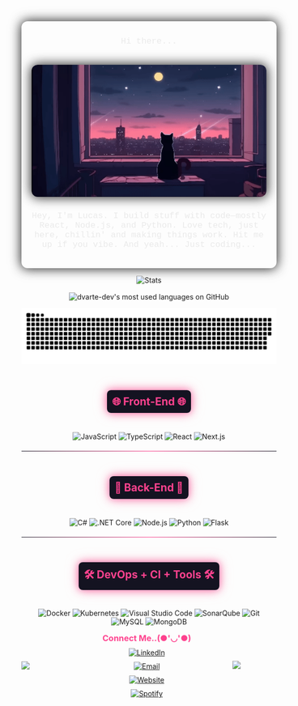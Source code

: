 <!-- Title -->
<div style="display: flex; justify-content: center; align-items: center; flex-direction: column;
            padding: 20px; 
            background: url('https://media.giphy.com/media/YrIq06kG5yrtxQEhj3/giphy.gif') center center / cover no-repeat; 
            border-radius: 12px; 
            box-shadow: 0 0 20px rgba(30, 30, 30, 0.7), 0 0 25px rgba(60, 60, 60, 0.6); 
            font-family: 'Courier New', monospace; color: #EAEAEA;">
    <p align="center" style="font-family: 'Courier New', monospace; color: #EAEAEA; font-size: 1.2em; margin-top: 10px;">
    Hi there...
    </p>
    <!-- Gif -->
<p align="center" style="margin-top: 20px;">
  <img src="video.gif" width="500px" title="Hi, nice to meet you!" 
       style="border-radius: 12px; box-shadow: 0 0 20px rgba(30, 30, 30, 0.7), 0 0 25px rgba(60, 60, 60, 0.6);">
</p>

<!-- Brief Summary -->
<p align="center" style="font-family: 'Courier New', monospace; color: #EAEAEA; font-size: 1.2em; margin-top: 10px;">
  Hey, I'm Lucas. I build stuff with code—mostly React, Node.js, and Python. Love tech, just here, chillin' and making things work. Hit me up if you vibe. And yeah... Just coding...
</p>

</div>

<p align="center">
<img align="center" alt="Stats" src="https://github-readme-stats-hazel-nine-27.vercel.app/api?username=lucasduarte-xipp&show_icons=true&theme=radical&hide=issues,stars&hide_border=true&hide_title=false&count_private=true&show=prs_merged,prs_merged_percentage&custom_title=dvarte-dev's Github Stats">
</p>

<p align="center">
<img align="center" alt="dvarte-dev's most used languages on GitHub" src="https://github-readme-stats.vercel.app/api/top-langs/?username=dvarte-dev&langs_count=8&layout=compact&theme=radical&hide_border=true&hide=jupyter%20notebook,html,assembly,batchfile&card_width=465"/>
</p>

![github contribution grid snake animation](https://github.com/dvarte-dev/dvarte-dev/blob/output/github-contribution-grid-snake-dark.svg)

<!-- Front-End Section -->
<div align="center" style="margin: 20px 0;">
    <h2 style="display: inline-block; padding: 10px; border-radius: 8px; 
                background: linear-gradient(135deg, #141321, #141321); color: #FE428E; 
                box-shadow: 0 0 15px rgba(254, 66, 142, 0.7), 0 0 25px rgba(247, 143, 179, 0.6);">
        🌐 Front-End 🌐
    </h2>
</div>

<p align="center">
    <img alt="JavaScript" src="https://user-images.githubusercontent.com/25181517/117447155-6a868a00-af3d-11eb-9cfe-245df15c9f3f.png" width="80" title="JavaScript">
    <img alt="TypeScript" src="https://user-images.githubusercontent.com/25181517/183890598-19a0ac2d-e88a-4005-a8df-1ee36782fde1.png" width="80" title="TypeScript">
    <img alt="React" src="https://user-images.githubusercontent.com/25181517/183897015-94a058a6-b86e-4e42-a37f-bf92061753e5.png" width="80" title="React">
    <img alt="Next.js" src="https://github.com/marwin1991/profile-technology-icons/assets/136815194/5f8c622c-c217-4649-b0a9-7e0ee24bd704" width="80" title="Next.js">
</p>

<hr style="border: 0; height: 1px; 
           background: linear-gradient(to right, #141321, #FE428E, #141321); 
           margin: 20px 0; border-radius: 5px;">

<!-- Back-End Section -->
<div align="center" style="margin: 20px 0;">
    <h2 style="display: inline-block; padding: 10px; border-radius: 8px; 
                background: linear-gradient(135deg, #141321, #141321); color: #FE428E; 
                box-shadow: 0 0 15px rgba(254, 66, 142, 0.7), 0 0 25px rgba(247, 143, 179, 0.6);">
        🤖 Back-End 🤖
    </h2>
</div>

<p align="center">
    <img alt="C#" src="https://user-images.githubusercontent.com/25181517/121405384-444d7300-c95d-11eb-959f-913020d3bf90.png" width="80" title="C#">
    <img alt=".NET Core" src="https://user-images.githubusercontent.com/25181517/121405754-b4f48f80-c95d-11eb-8893-fc325bde617f.png" width="80" title=".NET Core">
    <img alt="Node.js" src="https://user-images.githubusercontent.com/25181517/183568594-85e280a7-0d7e-4d1a-9028-c8c2209e073c.png" width="80" title="Node.js">
    <img alt="Python" src="https://user-images.githubusercontent.com/25181517/183423507-c056a6f9-1ba8-4312-a350-19bcbc5a8697.png" width="80" title="Python">
    <img alt="Flask" src="https://user-images.githubusercontent.com/25181517/183423775-2276e25d-d43d-4e58-890b-edbc88e915f7.png" width="80" title="Flask">
</p>

<hr style="border: 0; height: 1px; 
           background: linear-gradient(to right, #141321, #FE428E, #141321); 
           margin: 20px 0; border-radius: 5px;">

<!-- DevOps + CI + Tools Section -->
<div align="center" style="margin: 20px 0;">
    <h2 style="display: inline-block; padding: 10px; border-radius: 8px; 
                background: linear-gradient(135deg, #141321, #141321); color: #FE428E; 
                box-shadow: 0 0 15px rgba(254, 66, 142, 0.7), 0 0 25px rgba(247, 143, 179, 0.6);">
        🛠️ DevOps + CI + Tools 🛠️
    </h2>
</div>

<p align="center">
  <img src="https://user-images.githubusercontent.com/25181517/117207330-263ba280-adf4-11eb-9b97-0ac5b40bc3be.png" alt="Docker" width="80" title="Docker">
  <img src="https://user-images.githubusercontent.com/25181517/182534006-037f08b5-8e7b-4e5f-96b6-5d2a5558fa85.png" alt="Kubernetes" width="80" title="Kubernetes">
  <img src="https://user-images.githubusercontent.com/25181517/192108891-d86b6220-e232-423a-bf5f-90903e6887c3.png" alt="Visual Studio Code" width="80" title="Visual Studio Code">
  <img alt="SonarQube" src="https://user-images.githubusercontent.com/25181517/184146221-671413cb-b1ae-47db-a232-b37c99281516.png" width="80" title="SonarQube">
  <img alt="Git" src="https://user-images.githubusercontent.com/25181517/192108372-f71d70ac-7ae6-4c0d-8395-51d8870c2ef0.png" width="80" title="Git">
  <img alt="MySQL" src="https://user-images.githubusercontent.com/25181517/183896128-ec99105a-ec1a-4d85-b08b-1aa1620b2046.png" width="80" title="MySQL">
  <img alt="MongoDB" src="https://user-images.githubusercontent.com/25181517/182884177-d48a8579-2cd0-447a-b9a6-ffc7cb02560e.png" width="80" title="MongoDB">
</p>
<div style="display: flex; align-items: center; gap: 10px; flex-wrap: wrap;">
  <!-- GIF à esquerda -->
  <img align='left' src="https://media.giphy.com/media/1jgLDGD1Bn27e/giphy.gif" width="150">

  <!-- Seção de contato -->
  <div style="display: flex; align-items: center; gap: 10px; flex-direction: column; text-align: center;">
    <h3 style="color: #FE428E; margin: 0;">Connect Me..(●'◡'●)</h3>
    <a href="https://www.linkedin.com/in/dvarte-dev/" target="_blank">
      <img height="35" src="https://img.icons8.com/doodle/96/000000/linkedin-circled.png" alt="LinkedIn">
    </a>
    <a href="mailto:contato@dvarte.dev" target="_blank">
      <img height="30" src="https://img.icons8.com/doodle/96/000000/gmail-new.png" alt="Email">
    </a>
    <a href="https://dvarte.dev" target="_blank">
      <img height="35" src="https://img.icons8.com/doodle/96/000000/domain.png" alt="Website">
    </a>
    <a href="https://open.spotify.com/user/12159793014?si=b4897ce385514b7a" target="_blank">
      <img height="35" src="https://img.icons8.com/doodle/96/000000/spotify.png" alt="Spotify">
    </a>
  </div>

  <!-- Spotify Widget -->
  <div style="flex: 1; display: flex; justify-content: center; align-items: center;">
    <a href="https://spotify-github-profile.kittinanx.com/api/view.svg?uid=12159793014&redirect=true">
      <img src="https://spotify-github-profile.kittinanx.com/api/view.svg?uid=12159793014&cover_image=true&theme=default&show_offline=true&background_color=121212&interchange=true&bar_color=53b14f&bar_color_cover=false"/>
    </a>
  </div>
</div>
